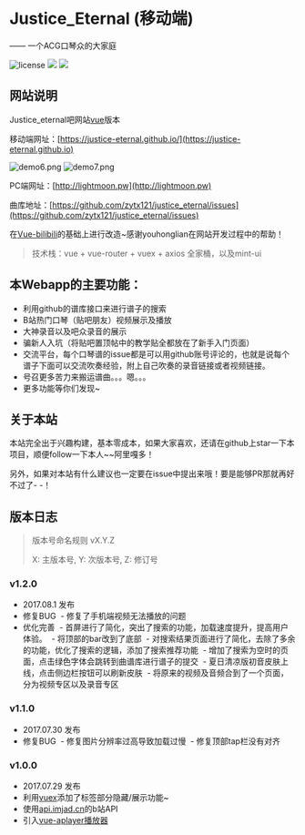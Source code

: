 # Justice_Eternal (移动端)
—— 一个ACG口琴众的大家庭

![license](https://img.shields.io/github/license/mashape/apistatus.svg)  [![](https://img.shields.io/badge/%E8%B4%B4%E5%90%A7%20-%20justice__eternal%20-orange.svg)](https://tieba.baidu.com/f?kw=justice_eternal&ie=utf-8)  ![](https://img.shields.io/badge/Made-%E2%9D%A4-ff69b4.svg)

## 网站说明

Justice_eternal吧网站[vue](https://github.com/vuejs/vue)版本

移动端网址：[https://justice-eternal.github.io/](https://justice-eternal.github.io)

![demo6.png](http://upload-images.jianshu.io/upload_images/2141706-11ab2c7280c2a865.png?imageMogr2/auto-orient/strip%7CimageView2/2/w/1240)
![demo7.png](http://upload-images.jianshu.io/upload_images/2141706-9a8a0bb7f30f1ae2.png?imageMogr2/auto-orient/strip%7CimageView2/2/w/1240)

PC端网址：[http://lightmoon.pw](http://lightmoon.pw)

曲库地址：[https://github.com/zytx121/justice_eternal/issues](https://github.com/zytx121/justice_eternal/issues)

在[Vue-bilibili](https://github.com/youhonglian/Vue-bilibili)的基础上进行改造~感谢youhonglian在网站开发过程中的帮助！

> 技术栈：vue + vue-router + vuex + axios  全家桶，以及mint-ui

## 本Webapp的主要功能：

- 利用github的谱库接口来进行谱子的搜索
- B站热门口琴（贴吧朋友）视频展示及播放
- 大神录音以及吧众录音的展示
- 骗新人入坑（将贴吧置顶帖中的教学贴全都放在了新手入门页面）
- 交流平台，每个口琴谱的issue都是可以用github账号评论的，也就是说每个谱子下面可以交流吹奏经验，附上自己吹奏的录音链接或者视频链接。
- 号召更多苦力来搬运谱曲。。。嗯。。。
- 更多功能等你们发现~


## 关于本站

本站完全出于兴趣构建，基本零成本，如果大家喜欢，还请在github上star一下本项目，顺便follow一下本人~~阿里嘎多！

另外，如果对本站有什么建议也一定要在issue中提出来哦！要是能够PR那就再好不过了- -！



## 版本日志

> 版本号命名规则 vX.Y.Z
> 
> X: 主版本号, Y: 次版本号, Z: 修订号


### v1.2.0 
- 2017.08.1 发布
- 修复BUG
  - 修复了手机端视频无法播放的问题
- 优化完善
  - 首屏进行了简化，突出了搜索的功能，加载速度提升，提高用户体验。
  - 将顶部的bar改到了底部
  - 对搜索结果页面进行了简化，去除了多余的功能，优化了搜索的逻辑，添加了搜索推荐功能
  - 增加了搜索为空时的页面，点击绿色字体会跳转到曲谱库进行谱子的提交
  - 夏日清凉版初音皮肤上线，点击侧边栏按钮可以刷新皮肤
  - 将原来的视频及音频合到了一个页面，分为视频专区以及录音专区
  
### v1.1.0  
- 2017.07.30 发布
- 修复BUG
  - 修复图片分辨率过高导致加载过慢
  - 修复顶部tap栏没有对齐

### v1.0.0  
- 2017.07.29 发布
- 利用[vuex](https://github.com/vuejs/vuex)添加了标签部分隐藏/展示功能~
- 使用[api.imjad.cn](https://github.com/journey-ad/api.imjad.cn)的b站API
- 引入[vue-aplayer播放器](http://aplayer.quq.cat/)


